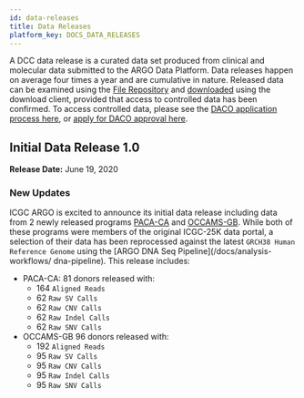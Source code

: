 ```yaml
---
id: data-releases
title: Data Releases
platform_key: DOCS_DATA_RELEASES
---
```


A DCC data release is a curated data set produced from clinical and molecular data submitted to the ARGO Data Platform. Data releases happen on average four times a year and are cumulative in nature. Released data can be examined using the [File Repository](https://platform.icgc-argo.org/repository) and [downloaded](/docs/data-access/data-download) using the download client, provided that access to controlled data has been confirmed. To access controlled data, please see the [DACO application process here](/docs/data-access/data-access), or [apply for DACO approval here](https://icgc.org/daco).

<!---
## Data Release 2.0

**Release Date:**

### New Updates


### Bug Fixes

None to report.

### Known Issues

None to report.
------>

## Initial Data Release 1.0

**Release Date:** June 19, 2020

### New Updates

ICGC ARGO is excited to announce its initial data release including data from 2 newly released programs [PACA-CA](https://www.icgc-argo.org/page/96/panchope) and [OCCAMS-GB](https://www.icgc-argo.org/page/112/occams). While both of these programs were members of the original ICGC-25K data portal, a selection of their data has been reprocessed against the latest `GRCH38 Human Reference Genome` using the [ARGO DNA Seq Pipeline](/docs/analysis-workflows/ dna-pipeline). This release includes:

- PACA-CA: 81 donors released with:
  - 164 `Aligned Reads`
  - 62 `Raw SV Calls`
  - 62 `Raw CNV Calls`
  - 62 `Raw Indel Calls`
  - 62 `Raw SNV Calls`
- OCCAMS-GB 96 donors released with:
  - 192 `Aligned Reads`
  - 95 `Raw SV Calls`
  - 95 `Raw CNV Calls`
  - 95 `Raw Indel Calls`
  - 95 `Raw SNV Calls`
